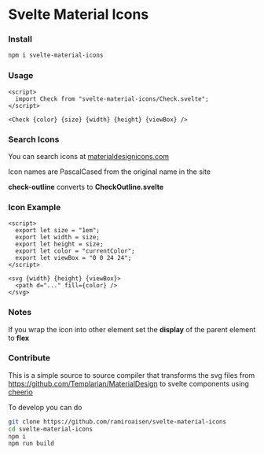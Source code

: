 # Svelte Material Icons

### Install
```sh
npm i svelte-material-icons
```

### Usage
```svelte
<script>
  import Check from "svelte-material-icons/Check.svelte";
</script>

<Check {color} {size} {width} {height} {viewBox} />
```

### Search Icons
You can search icons at [materialdesignicons.com](https://materialdesignicons.com)

Icon names are PascalCased from the original name in the site

**check-outline** converts to **CheckOutline.svelte**


### Icon Example
```svelte
<script>
  export let size = "1em";
  export let width = size;
  export let height = size;
  export let color = "currentColor";
  export let viewBox = "0 0 24 24";
</script>

<svg {width} {height} {viewBox}>
  <path d="..." fill={color} />
</svg>
```

### Notes
If you wrap the icon into other element set the **display** of the parent element to **flex**


### Contribute
This is a simple source to source compiler that transforms the svg files from https://github.com/Templarian/MaterialDesign to svelte components using [cheerio](https://cheerio.js.org)

To develop you can do

```sh
git clone https://github.com/ramiroaisen/svelte-material-icons
cd svelte-material-icons
npm i
npm run build
```